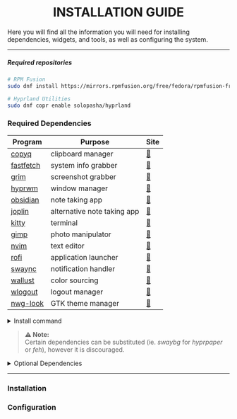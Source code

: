 <h1 align=center>INSTALLATION GUIDE</h1>

Here you will find all the information you will need for installing dependencies, widgets, and tools, as well as configuring the system.

---

##### Required repositories

```bash
# RPM Fusion
sudo dnf install https://mirrors.rpmfusion.org/free/fedora/rpmfusion-free-release-$(rpm -E %fedora).noarch.rpm https://mirrors.rpmfusion.org/nonfree/fedora/rpmfusion-nonfree-release-$(rpm -E %fedora).noarch.rpm

# Hyprland Utilities
sudo dnf copr enable solopasha/hyprland
```

### Required Dependencies


|    Program   |   Purpose   | Site |
| ------------ | ----------- | ---- |
| [copyq]() | clipboard manager | [🧩](https://hluk.github.io/CopyQ/) |
| [fastfetch]() | system info grabber | [🧩](https://github.com/fastfetch-cli/fastfetch) |
| [grim]() | screenshot grabber | [🧩](https://github.com/emersion/grim) |
| [hyprwm]() | window manager | [🧩](https://github.com/hyprwm/Hyprland) |
| [obsidian]() | note taking app | [🧩](https://obsidian.md/) |
| [joplin]() | alternative note taking app | [🧩](https://joplinapp.org/) |
| [kitty]() | terminal | [🧩](https://sw.kovidgoyal.net/kitty/) |
| [gimp]() | photo manipulator | [🧩](https://www.gimp.org/downloads/) |
| [nvim]() | text editor | [🧩](https://neovim.io/) |
| [rofi]() | application launcher | [🧩](https://github.com/davatorium/rofi) |
| [swaync]() | notification handler | [🧩](https://github.com/ErikReider/SwayNotificationCenter) |
| [wallust]() | color sourcing | [🧩](https://codeberg.org/explosion-mental/wallust) |
| [wlogout]() | logout manager | [🧩](https://github.com/ArtsyMacaw/wlogout) |
| [nwg-look]() | GTK theme manager | [🧩](https://nwg-piotr.github.io/nwg-shell/nwg-look.html) |

<details>
	<summary>Install command</summary>

- *dnf* install
```bash

sudo dnf install 

```

</details>

> **⚠️ Note:**  
> Certain dependencies can be substituted (ie. *swaybg* for *hyprpaper* or *feh*), however it is discouraged.

<details>
	<summary>Optional Dependencies</summary>

>   Linked below are the official pages for all optional dependencies. Substituting these is fine. ***Click the name of the dependency to jump down the page to the install instructions.***

| Program | Purpose | Site |
| --- | --- | --- |
| [zed]() | alternative text editor | [🧩](https://zed.dev/) |
| [nm-applet]() | network manager | [🧩](https://wiki.archlinux.org/title/NetworkManager) |
| [pavucontrol]() | audio controller | [🧩](https://www.freedesktop.org/software/pulseaudio/pavucontrol/) |
| [blueman]() | bluetooth device manager | [🧩](https://wiki.archlinux.org/title/Blueman) |
| [btop]() | resource monitor | [🧩](https://www.tecmint.com/btop-system-monitoring-tool-for-linux/) |
| [htop]() | process viewer | [🧩](https://htop.dev/) |
| [cava]() | audio visualizer | [🧩](https://github.com/nerdnoise/cava) |
| [chafa]() | ASCII / ANSI art renderer | [🧩](https://hpjansson.org/chafa/) |
| [vifm]() | terminal based filebrowser | [🧩](https://vifm.info/) |
| [mpv]() | alternative video player | [🧩](https://mpv.io/) |
| [cmatrix]() | matrix terminal effect | [🧩](https://github.com/abishekvashok/cmatrix) |

---

</details>

---

### Installation

### Configuration
